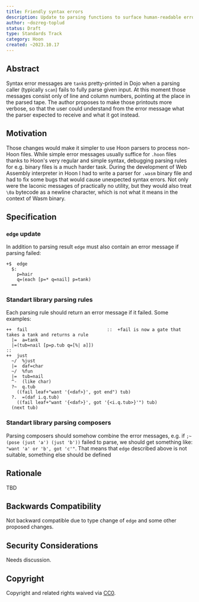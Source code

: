 ```yaml
---
title: Friendly syntax errors
description: Update to parsing functions to surface human-readable errors to the user
author: ~dozreg-toplud
status: Draft
type: Standards Track
category: Hoon
created: ~2023.10.17
---
```


<!--
  READ [UIP-1](./UIPs/UIP-0001.md) BEFORE USING THIS TEMPLATE!

  This is the suggested template for new UIPs. After you have filled in the requisite fields, please delete these comments.

  Note that an UIP number will be assigned by an editor. When opening a pull request to submit your UIP, please use an abbreviated title in the filename, `eip-draft_title_abbrev.md`.

  The title should be 44 characters or less. It should not repeat the UIP number in title, irrespective of the category.

  TODO: Remove this comment before submitting
-->

## Abstract

Syntax error messages are `tank`s pretty-printed in Dojo when a parsing caller (typically `scan`) fails to fully parse given input. At this moment those messages consist only of line and column numbers, pointing at the place in the parsed tape. The author proposes to make those printouts more verbose, so that the user could understand from the error message what the parser expected to receive and what it got instead.

## Motivation

Those changes would make it simpler to use Hoon parsers to process non-Hoon files. While simple error messages usually suffice for `.hoon` files thanks to Hoon's very regular and simple syntax, debugging parsing rules for e.g. binary files is a much harder task. During the development of Web Assembly interpreter in Hoon I had to write a parser for `.wasm` binary file and had to fix some bugs that would cause unexpected syntax errors. Not only were the laconic messages of practically no utility, but they would also treat `\0a` bytecode as a newline character, which is not what it means in the context of Wasm binary.

## Specification

### `edge` update

In addition to parsing result `edge` must also contain an error message if parsing failed:
```
+$  edge
  $:
    p=hair
    q=(each [p=* q=nail] p=tank)
  ==
```

### Standart library parsing rules

Each parsing rule should return an error message if it failed. Some examples:
```
++  fail                              ::  +fail is now a gate that takes a tank and returns a rule
  |=  a=tank
  |=(tub=nail [p=p.tub q=[%| a]])
::
++  just
  ~/  %just
  |=  daf=char
  ~/  %fun
  |=  tub=nail
  ^-  (like char)
  ?~  q.tub
    ((fail leaf+"want '{<daf>}', got end") tub)
  ?.  =(daf i.q.tub)
    ((fail leaf+"want '{<daf>}', got '{<i.q.tub>}'") tub)
  (next tub)
```

### Standart library parsing composers

Parsing composers should somehow combine the error messages, e.g. if `;~(pose (just 'a') (just 'b'))` failed to parse, we should get something like: `"want 'a' or 'b', got 'c'"`. That means that `edge` described above is not suitable, something else should be defined

## Rationale

<!--
  The rationale fleshes out the specification by describing what motivated the design and why particular design decisions were made. It should describe alternate designs that were considered and related work.

  The current placeholder is acceptable for a draft.

  TODO: Remove this comment before submitting
-->

TBD

## Backwards Compatibility

<!--

  This section is optional.

  All UIPs that introduce backwards incompatibilities must include a section describing these incompatibilities and their consequences. The UIP must explain how the author proposes to deal with these incompatibilities, and how developers can migrate the applications. This section may be omitted if the proposal does not introduce any backwards incompatibilities, but this section must be included if backward incompatibilities exist.

  The current placeholder is acceptable for a draft.

  TODO: Remove this comment before submitting
-->

Not backward compatible due to type change of `edge` and some other proposed changes.


## Security Considerations

<!--

  UIPs SHOULD contain a section that discusses the security implications/considerations relevant to the proposed change. Include information that might be important for security discussions, surfaces risks and can be used throughout the life-cycle of the proposal. E.g. include security-relevant design decisions, concerns, important discussions, implementation-specific guidance and pitfalls, an outline of threats and risks and how they are being addressed.

  The current placeholder is acceptable for a draft.

  TODO: Remove this comment before submitting
-->

Needs discussion.

## Copyright

Copyright and related rights waived via [CC0](../LICENSE.md).
